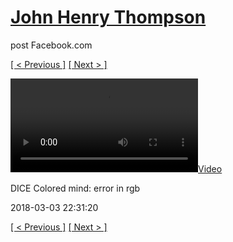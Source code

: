 # [John Henry Thompson](../README.md)
post Facebook.com

[[ < Previous ]](2018-03-03-4.md) [[ Next > ]](2018-03-03-6.md)

[![](../media/2018-03-03/DICE-Colored-mind-error-in-rgb.mp4)](../README.md)

DICE Colored mind: error in rgb

2018-03-03 22:31:20

[[ < Previous ]](2018-03-03-4.md) [[ Next > ]](2018-03-03-6.md)